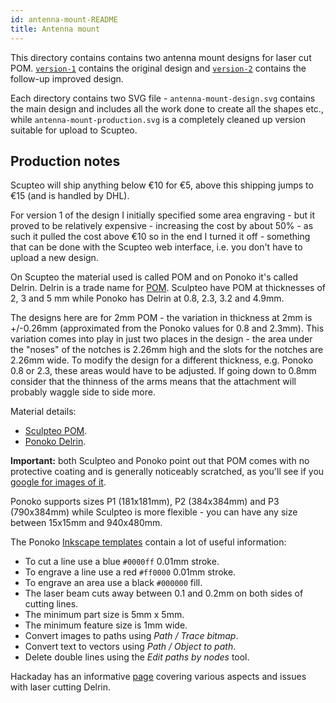 ```yaml
---
id: antenna-mount-README
title: Antenna mount
---
```


This directory contains contains two antenna mount designs for laser cut POM. [`version-1`](version-1/antenna-mount-v1-README) contains the original design and [`version-2`](version-2/antenna-mount-v2-README) contains the follow-up improved design.

Each directory contains two SVG file - `antenna-mount-design.svg` contains the main design and includes all the work done to create all the shapes etc., while `antenna-mount-production.svg` is a completely cleaned up version suitable for upload to Scupteo.

Production notes
----------------

Scupteo will ship anything below &euro;10 for &euro;5, above this shipping jumps to &euro;15 (and is handled by DHL).

For version 1 of the design I initially specified some area engraving - but it proved to be relatively expensive - increasing the cost by about 50% - as such it pulled the cost above &euro;10 so in the end I turned it off - something that can be done with the Scupteo web interface, i.e. you don't have to upload a new design.

On Scupteo the material used is called POM and on Ponoko it's called Delrin. Delrin is a trade name for [POM](https://en.wikipedia.org/wiki/Polyoxymethylene). Sculpteo have POM at thicknesses of 2, 3 and 5 mm while Ponoko has Delrin at 0.8, 2.3, 3.2 and 4.9mm.

The designs here are for 2mm POM - the variation in thickness at 2mm is +/-0.26mm (approximated from the Ponoko values for 0.8 and 2.3mm). This variation comes into play in just two places in the design - the area under the "noses" of the notches is 2.26mm high and the slots for the notches are 2.26mm wide. To modify the design for a different thickness, e.g. Ponoko 0.8 or 2.3, these areas would have to be adjusted. If going down to 0.8mm consider that the thinness of the arms means that the attachment will probably waggle side to side more.

Material details:

* [Sculpteo POM](https://www.sculpteo.com/en/lasercutting/laser-cutting-materials/pom-material/).
* [Ponoko Delrin](https://www.ponoko.com/make-and-sell/show-material/66-delrin-white).

**Important:** both Sculpteo and Ponoko point out that POM comes with no protective coating and is generally noticeably scratched, as you'll see if you [google for images of it](https://www.google.com/search?q=delrin&tbm=isch).

Ponoko supports sizes P1 (181x181mm), P2 (384x384mm) and P3 (790x384mm) while Sculpteo is more flexible - you can have any size between 15x15mm and 940x480mm.

The Ponoko [Inkscape templates](https://www.ponoko.com/templates/all_product_design_templates_inkscape.zip) contain a lot of useful information:

* To cut a line use a blue `#0000ff` 0.01mm stroke.
* To engrave a line use a red `#ff0000` 0.01mm stroke.
* To engrave an area use a black `#000000` fill.
* The laser beam cuts away between 0.1 and 0.2mm on both sides of cutting lines.
* The minimum part size is 5mm x 5mm.
* The minimum feature size is 1mm wide.
* Convert images to paths using _Path / Trace bitmap_.
* Convert text to vectors using _Path / Object to path_.
* Delete double lines using the _Edit paths by nodes_ tool.

Hackaday has an informative [page](http://hackaday.com/2015/09/22/drawbacks-of-lased-delrin-and-how-to-slip-around-them/) covering various aspects and issues with laser cutting Delrin.

